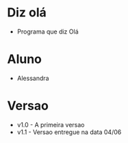 # Diz olá

* Programa que diz Olá

# Aluno

* Alessandra

# Versao

* v1.0 - A primeira versao
* v1.1 - Versao entregue na data 04/06